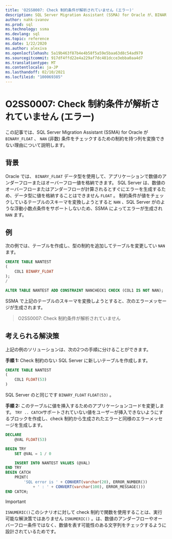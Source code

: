 ```yaml
---
title: 'O2SS0007: Check 制約条件が解析されていません (エラー)'
description: SQL Server Migration Assistant (SSMA) for Oracle が、BINARY_FLOAT 列を、NAN (非数) 条件をチェックするための制約付きで変換できない理由について説明します。
author: nahk-ivanov
ms.prod: sql
ms.technology: ssma
ms.devlang: sql
ms.topic: reference
ms.date: 1/22/2020
ms.author: alexiva
ms.openlocfilehash: 5a19b463f87b4e4b58f5a59e5baa63d8c54ad979
ms.sourcegitcommit: 917df4ffd22e4a229af7dc481dcce3ebba0aa4d7
ms.translationtype: MT
ms.contentlocale: ja-JP
ms.lasthandoff: 02/10/2021
ms.locfileid: "100069385"
---
```

# <a name="o2ss0007-check-constraint-condition-not-parsed-error"></a>O2SS0007: Check 制約条件が解析されていません (エラー)

この記事では、SQL Server Migration Assistant (SSMA) for Oracle が `BINARY_FLOAT` 、 `NAN` (非数) 条件をチェックするための制約を持つ列を変換できない理由について説明します。

## <a name="background"></a>背景

Oracle では、 `BINARY_FLOAT` データ型を使用して、アプリケーションで数値のアンダーフローまたはオーバーフロー値を格納できます。 SQL Server は、数値のオーバーフローまたはアンダーフローが計算されるとすぐにエラーを生成するため、データ型に値を格納することはできません `FLOAT` 。 制約条件が値をチェックしているテーブルのスキーマを変換しようとすると `NAN` 、SQL Server がのような浮動小数点条件をサポートしないため、SSMA によってエラーが生成され `NAN` ます。

## <a name="example"></a>例

次の例では、テーブルを作成し、型の制約を追加してテーブルを変更してい `NAN` ます。

```sql
CREATE TABLE NANTEST
(
    COL1 BINARY_FLOAT
);
/

ALTER TABLE NANTEST ADD CONSTRAINT NANCHECK1 CHECK (COL1 IS NOT NAN);
```

SSMA で上記のテーブルのスキーマを変換しようとすると、次のエラーメッセージが生成されます。

> O2SS0007: Check 制約条件が解析されていません

## <a name="possible-remedies"></a>考えられる解決策

上記の例のソリューションは、次の2つの手順に分けることができます。

**手順 1:** Check 制約のない SQL Server に新しいテーブルを作成します。

```sql
CREATE TABLE NANTEST
(
    COL1 FLOAT(53)
)
```

SQL Server のと同じです `BINARY_FLOAT` `FLOAT(53)` 。

**手順 2:** このテーブルに値を挿入するためのアプリケーションコードを変更します。 `TRY .. CATCH`サポートされていない値をユーザーが挿入できないようにするブロックを作成し、check 制約から生成されたエラーと同様のエラーメッセージを生成します。

```sql
DECLARE
    @VAL FLOAT(53)

BEGIN TRY
    SET @VAL = 1 / 0

    INSERT INTO NANTEST VALUES (@VAL)
END TRY
BEGIN CATCH
    PRINT(
        'SQL error is ' + CONVERT(varchar(20), ERROR_NUMBER())
            + ' : ' + CONVERT(varchar(100), ERROR_MESSAGE()))
END CATCH;
```

> [!IMPORTANT]
> `ISNUMERIC()`このシナリオに対して check 制約で関数を使用することは、実行可能な解決策ではありません `ISNUMERIC()` 。は、数値のアンダーフローやオーバーフロー条件ではなく、数値を表す可能性のある文字列をチェックするように設計されているためです。
